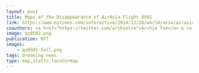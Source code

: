 ```yaml
---
layout: post
title: Maps of the Disappearance of AirAsia Flight 8501
link: https://www.nytimes.com/interactive/2014/12/28/world/asia/airasia-flight-qz8501-map.html
coauthors: <a href="https://twitter.com/archietse">Archie Tse</a> & <a href="https://twitter.com/karenyourish">Karen Yourish</a>
image: qz8501.png
publication: NYT
images:
    - qz8501-full.png
tags: breaking news
type: map,static,locatormap
---
```

